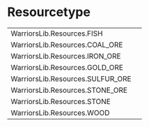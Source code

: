 # Resourcetype

|                                   |   |
| --------------------------------- | - |
| WarriorsLib.Resources.FISH        |   |
| WarriorsLib.Resources.COAL\_ORE   |   |
| WarriorsLib.Resources.IRON\_ORE   |   |
| WarriorsLib.Resources.GOLD\_ORE   |   |
| WarriorsLib.Resources.SULFUR\_ORE |   |
| WarriorsLib.Resources.STONE\_ORE  |   |
| WarriorsLib.Resources.STONE       |   |
| WarriorsLib.Resources.WOOD        |   |
